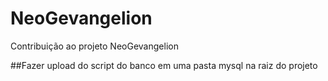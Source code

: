# NeoGevangelion
Contribuição ao projeto NeoGevangelion


##Fazer upload do script do banco em uma pasta mysql na raiz do projeto
